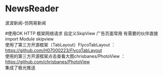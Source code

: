 # NewsReader
波波新闻-仿网易新闻

#使用OK HTTP 框架网络请求 自定义SkipView 广告页面常用 有需要的伙伴直接 import Module  skipview</br>
使用了第三方开源框架（TabLayout）FlycoTabLayout ：https://github.com/H07000223/FlycoTabLayout</br>
使用的第三方开源框架点击查看大图chrisbanes/PhotoView  ：https://github.com/chrisbanes/PhotoView</br>
集成了极光推送</br>
















